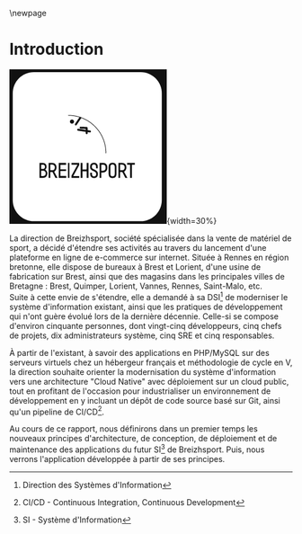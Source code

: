 ﻿\newpage

#   Introduction

![Logo de Breizhsport](ASSETS/IMAGES/logo_breizhsport.png){width=30%}

La direction de Breizhsport, société spécialisée dans la vente de matériel de sport, a décidé d'étendre ses activités au travers du lancement d'une plateforme en ligne de e-commerce sur internet. Située à Rennes en région bretonne, elle dispose de bureaux à Brest et Lorient, d'une usine de fabrication sur Brest, ainsi que des magasins dans les principales villes de Bretagne : Brest, Quimper, Lorient, Vannes, Rennes, Saint-Malo, etc.    
Suite à cette envie de s'étendre, elle a demandé à sa DSI[^1] de moderniser le système d'information existant, ainsi que les pratiques de développement qui n'ont guère évolué lors de la dernière décennie. Celle-si se compose d'environ cinquante personnes, dont vingt-cinq développeurs, cinq chefs de projets, dix administrateurs système, cinq SRE et cinq responsables. 

À partir de l'existant, à savoir des applications en PHP/MySQL sur des serveurs virtuels chez un hébergeur français et méthodologie de cycle en V, la direction souhaite orienter la modernisation du système d'information vers une architecture "Cloud Native" avec déploiement sur un cloud public, tout en profitant de l'occasion pour industrialiser un environnement de développement en y incluant un dépôt de code source basé sur Git, ainsi qu'un pipeline de CI/CD[^2].  

Au cours de ce rapport, nous définirons dans un premier temps les nouveaux principes d'architecture, de conception, de déploiement et de maintenance des applications du futur SI[^3] de Breizhsport. Puis, nous verrons l'application développée à partir de ses principes.

[^1]: Direction des Systèmes d'Information
[^2]: CI/CD - Continuous Integration, Continuous Development
[^3]: SI - Système d'Information